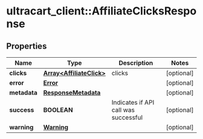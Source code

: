 # ultracart_client::AffiliateClicksResponse

## Properties
Name | Type | Description | Notes
------------ | ------------- | ------------- | -------------
**clicks** | [**Array&lt;AffiliateClick&gt;**](AffiliateClick.md) | clicks | [optional] 
**error** | [**Error**](Error.md) |  | [optional] 
**metadata** | [**ResponseMetadata**](ResponseMetadata.md) |  | [optional] 
**success** | **BOOLEAN** | Indicates if API call was successful | [optional] 
**warning** | [**Warning**](Warning.md) |  | [optional] 


